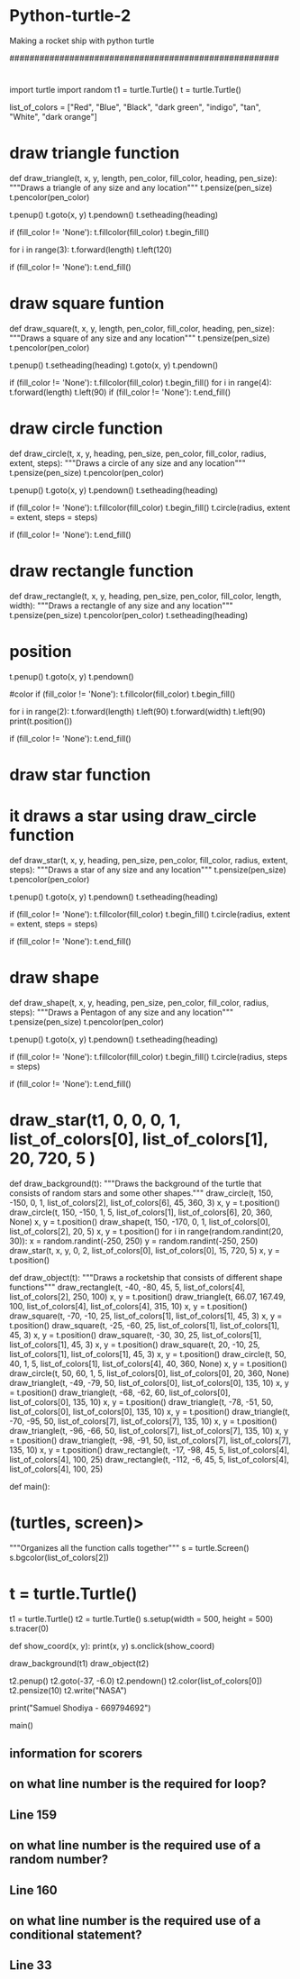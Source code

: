 # Python-turtle-2
Making a rocket ship with python turtle



 
######################################################
# <imports>
import turtle
import random
t1 = turtle.Turtle()
t = turtle.Turtle()

list_of_colors = ["Red", "Blue", "Black", "dark green", "indigo", "tan", "White", "dark orange"]
# draw triangle function 
def draw_triangle(t, x, y, length, pen_color, fill_color, heading, pen_size):
  """Draws a triangle of any size and any location"""
  t.pensize(pen_size)
  t.pencolor(pen_color)
  
  t.penup()
  t.goto(x, y)
  t.pendown()
  t.setheading(heading)

  if (fill_color != 'None'):
    t.fillcolor(fill_color)
    t.begin_fill()

  for i in range(3):
    t.forward(length)
    t.left(120)

  if (fill_color != 'None'):
    t.end_fill()
  
# draw square funtion
def draw_square(t, x, y, length, pen_color, fill_color, heading, pen_size):
  """Draws a square of any size and any location"""
  t.pensize(pen_size)
  t.pencolor(pen_color)
  
  t.penup()
  t.setheading(heading)
  t.goto(x, y)
  t.pendown()
  
  if (fill_color != 'None'):
    t.fillcolor(fill_color)
    t.begin_fill()
  for i in range(4):
    t.forward(length)
    t.left(90)
  if (fill_color != 'None'):
    t.end_fill()
  
# draw circle function
def draw_circle(t, x, y, heading, pen_size, pen_color, fill_color, radius, extent, steps):
  """Draws a circle of any size and any location"""
  t.pensize(pen_size)
  t.pencolor(pen_color)
  
  t.penup()
  t.goto(x, y)
  t.pendown()
  t.setheading(heading)

  if (fill_color != 'None'):
    t.fillcolor(fill_color)
    t.begin_fill()
  t.circle(radius, extent = extent, steps = steps)
  
  if (fill_color != 'None'):
    t.end_fill()
  
# draw rectangle function
def draw_rectangle(t, x, y, heading, pen_size, pen_color, fill_color, length, width):
  """Draws a rectangle of any size and any location"""
  t.pensize(pen_size)
  t.pencolor(pen_color)
  t.setheading(heading)

  # position
  t.penup()
  t.goto(x, y)
  t.pendown()

  #color
  if (fill_color != 'None'):
    t.fillcolor(fill_color)
    t.begin_fill()
  
  for i in range(2):
    t.forward(length)
    t.left(90)
    t.forward(width)
    t.left(90)
    print(t.position())

  if (fill_color != 'None'):
    t.end_fill()
    
# draw star function
# it draws a star using draw_circle function
def draw_star(t, x, y, heading, pen_size, pen_color, fill_color, radius, extent, steps):
  """Draws a star of any size and any location"""
  t.pensize(pen_size)
  t.pencolor(pen_color)
  
  t.penup()
  t.goto(x, y)
  t.pendown()
  t.setheading(heading)

  if (fill_color != 'None'):
    t.fillcolor(fill_color)
    t.begin_fill()
  t.circle(radius, extent = extent, steps = steps)
  
  if (fill_color != 'None'):
    t.end_fill()
 
# draw shape
def draw_shape(t, x, y, heading, pen_size, pen_color, fill_color, radius, steps):
  """Draws a Pentagon of any size and any location"""
  t.pensize(pen_size)
  t.pencolor(pen_color)
  
  t.penup()
  t.goto(x, y)
  t.pendown()
  t.setheading(heading)

  if (fill_color != 'None'):
    t.fillcolor(fill_color)
    t.begin_fill()
  t.circle(radius, steps = steps)
  
  if (fill_color != 'None'):
    t.end_fill()

# draw_star(t1, 0, 0, 0, 1, list_of_colors[0], list_of_colors[1], 20, 720, 5 )

def draw_background(t):
  """Draws the background of the turtle that consists of random stars and some other shapes."""
  draw_circle(t, 150, -150, 0, 1, list_of_colors[2], list_of_colors[6], 45, 360,   3)
  x, y = t.position()
  draw_circle(t, 150, -150, 1, 5, list_of_colors[1], list_of_colors[6], 20, 360,   None)
  x, y = t.position()
  draw_shape(t, 150, -170, 0, 1, list_of_colors[0], list_of_colors[2], 20, 5)
  x, y = t.position()
  for i in range(random.randint(20, 30)):
    x = random.randint(-250, 250)
    y = random.randint(-250, 250)
    draw_star(t, x, y, 0, 2, list_of_colors[0], list_of_colors[0], 15, 720, 5)
  x, y = t.position()

def draw_object(t):
  """Draws a rocketship that consists of different shape functions"""
  draw_rectangle(t, -40, -80, 45, 5, list_of_colors[4], list_of_colors[2], 250, 100)
  x, y = t.position()
  draw_triangle(t, 66.07, 167.49, 100, list_of_colors[4], list_of_colors[4], 315, 10)
  x, y = t.position()
  draw_square(t, -70, -10, 25, list_of_colors[1], list_of_colors[1], 45, 3)
  x, y = t.position()
  draw_square(t, -25, -60, 25, list_of_colors[1], list_of_colors[1], 45, 3)
  x, y = t.position()
  draw_square(t, -30, 30, 25, list_of_colors[1], list_of_colors[1], 45, 3)
  x, y = t.position()
  draw_square(t, 20, -10, 25, list_of_colors[1], list_of_colors[1], 45, 3)
  x, y = t.position()
  draw_circle(t, 50, 40, 1, 5, list_of_colors[1], list_of_colors[4], 40, 360,   None)
  x, y = t.position()
  draw_circle(t, 50, 60, 1, 5, list_of_colors[0], list_of_colors[0], 20, 360,   None)
  draw_triangle(t, -49, -79, 50, list_of_colors[0], list_of_colors[0], 135, 10)
  x, y = t.position()
  draw_triangle(t, -68, -62, 60, list_of_colors[0], list_of_colors[0], 135, 10)
  x, y = t.position()
  draw_triangle(t, -78, -51, 50, list_of_colors[0], list_of_colors[0], 135, 10)
  x, y = t.position()
  draw_triangle(t, -70, -95, 50, list_of_colors[7], list_of_colors[7], 135, 10)
  x, y = t.position()
  draw_triangle(t, -96, -66, 50, list_of_colors[7], list_of_colors[7], 135, 10)
  x, y = t.position()
  draw_triangle(t, -98, -91, 50, list_of_colors[7], list_of_colors[7], 135, 10)
  x, y = t.position()
  draw_rectangle(t, -17, -98, 45, 5, list_of_colors[4], list_of_colors[4], 100, 25)
  draw_rectangle(t, -112, -6, 45, 5, list_of_colors[4], list_of_colors[4], 100, 25)

  
def main():
  # <variable declarations> (turtles, screen)>
  """Organizes all the function calls together"""
  s = turtle.Screen()
  s.bgcolor(list_of_colors[2])
  # t = turtle.Turtle()
  t1 = turtle.Turtle()
  t2 = turtle.Turtle()
  s.setup(width = 500, height = 500)
  s.tracer(0)
  
  def show_coord(x, y):
    print(x, y)
  s.onclick(show_coord)

  draw_background(t1)
  draw_object(t2)

  t2.penup()
  t2.goto(-37, -6.0)
  t2.pendown()
  t2.color(list_of_colors[0])
  t2.pensize(10)
  t2.write("NASA")

  print("Samuel Shodiya - 669794692")

main()


## information for scorers

## on what line number is the required for loop?
## Line 159

## on what line number is the required use of a random number?
## Line 160

## on what line number is the required use of a conditional statement?
## Line 33
